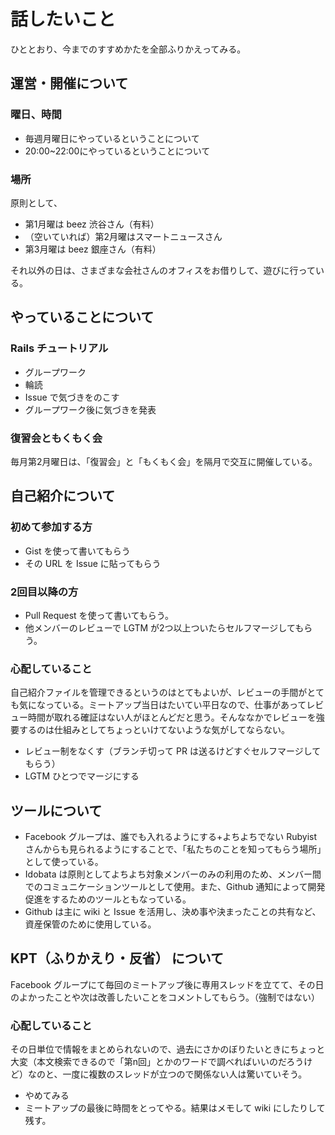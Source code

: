 # 話したいこと
ひととおり、今までのすすめかたを全部ふりかえってみる。

## 運営・開催について
### 曜日、時間
- 毎週月曜日にやっているということについて
- 20:00~22:00にやっているということについて

### 場所
原則として、

- 第1月曜は beez 渋谷さん（有料）
- （空いていれば）第2月曜はスマートニュースさん
- 第3月曜は beez 銀座さん（有料）

それ以外の日は、さまざまな会社さんのオフィスをお借りして、遊びに行っている。

## やっていることについて
### Rails チュートリアル
- グループワーク
- 輪読 
- Issue で気づきをのこす
- グループワーク後に気づきを発表

### 復習会ともくもく会
 毎月第2月曜日は、「復習会」と「もくもく会」を隔月で交互に開催している。
 
## 自己紹介について
### 初めて参加する方
- Gist を使って書いてもらう
- その URL を Issue に貼ってもらう

### 2回目以降の方
- Pull Request を使って書いてもらう。
- 他メンバーのレビューで LGTM が2つ以上ついたらセルフマージしてもらう。

### 心配していること
自己紹介ファイルを管理できるというのはとてもよいが、レビューの手間がとても気になっている。ミートアップ当日はたいてい平日なので、仕事があってレビュー時間が取れる確証はない人がほとんどだと思う。そんななかでレビューを強要するのは仕組みとしてちょっといけてないような気がしてならない。

- レビュー制をなくす（ブランチ切って PR は送るけどすぐセルフマージしてもらう）
- LGTM ひとつでマージにする
 
## ツールについて
- Facebook グループは、誰でも入れるようにする+よちよちでない Rubyist さんからも見られるようにすることで、「私たちのことを知ってもらう場所」として使っている。
- Idobata は原則としてよちよち対象メンバーのみの利用のため、メンバー間でのコミュニケーションツールとして使用。また、Github 通知によって開発促進をするためのツールともなっている。
- Github は主に wiki と Issue を活用し、決め事や決まったことの共有など、資産保管のために使用している。

## KPT（ふりかえり・反省） について
Facebook グループにて毎回のミートアップ後に専用スレッドを立てて、その日のよかったことや次は改善したいことをコメントしてもらう。（強制ではない）

### 心配していること
その日単位で情報をまとめられないので、過去にさかのぼりたいときにちょっと大変（本文検索できるので「第n回」とかのワードで調べればいいのだろうけど）なのと、一度に複数のスレッドが立つので関係ない人は驚いていそう。

- やめてみる
- ミートアップの最後に時間をとってやる。結果はメモして wiki にしたりして残す。
